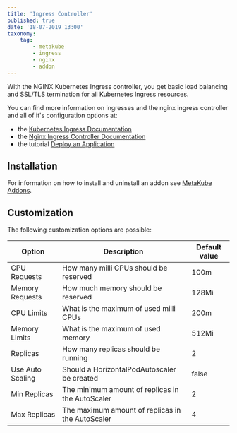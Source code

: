 ```yaml
---
title: 'Ingress Controller'
published: true
date: '18-07-2019 13:00'
taxonomy:
    tag:
        - metakube
        - ingress
        - nginx
        - addon
---
```


With the NGINX Kubernetes Ingress controller, you get basic load balancing and SSL/TLS termination for all Kubernetes Ingress resources.

You can find more information on ingresses and the nginx ingress controller and all of it's configuration options at:

* the [Kubernetes Ingress Documentation](https://kubernetes.io/docs/concepts/services-networking/ingress/)
* the [Nginx Ingress Controller Documentation](https://kubernetes.github.io/ingress-nginx/user-guide/nginx-configuration/)
* the tutorial [Deploy an Application](../../04.tutorials/16.deploy-an-application/default.en.md)

## Installation

For information on how to install and uninstall an addon see [MetaKube Addons](../default.en.md).

## Customization

The following customization options are possible:

| Option | Description | Default value |
| ------ | ----------- | ------------- |
| CPU Requests | How many milli CPUs should be reserved | 100m |
| Memory Requests | How much memory should be reserved | 128Mi |
| CPU Limits | What is the maximum of used milli CPUs | 200m |
| Memory Limits | What is the maximum of used memory | 512Mi |
| Replicas | How many replicas should be running | 2 |
| Use Auto Scaling | Should a HorizontalPodAutoscaler be created | false |
| Min Replicas | The minimum amount of replicas in the AutoScaler | 2 |
| Max Replicas | The maximum amount of replicas in the AutoScaler | 4 |
